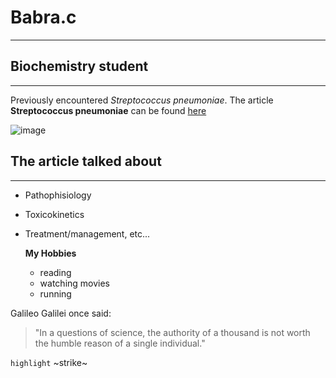 # Babra.c
----
## Biochemistry student
----
Previously encountered *Streptococcus pneumoniae*.
The article **Streptococcus pneumoniae** can be found [here](https://www.ncbi.nlm.nih.gov/books/NBK470537/#:~:text=Streptococcus%20pneumoniae%20is%20a%20gram,winter%20and%20early%20spring%20months)

![image](https://github.com/Barbssambay/Babra.c/assets/129555418/d07493ef-5dde-4978-bd5c-9e142e3b30d7)
## The article talked about
----
* Pathophisiology
*  Toxicokinetics
* Treatment/management, etc...

   **My Hobbies**
   - reading
   - watching movies
   - running
  
     
 Galileo Galilei once said:
 >"In a questions of science, the authority of a thousand is not worth the humble reason of a single individual."



`highlight`
~strike~

  

